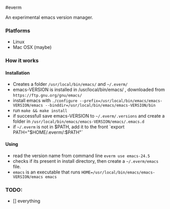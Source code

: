 #everm

An experimental emacs version manager.

### Platforms
- Linux
- Mac OSX (maybe)
 
### How it works

#### Installation
- Creates a folder `/usr/local/bin/emacs/` and `~/.everm/` 
- emacs-VERSION is installed in /usr/local/bin/emacs/ , downloaded from `https://ftp.gnu.org/gnu/emacs/`
- install emacs with `./configure --prefix=/usr/local/bin/emacs/emacs-VERSION/emacs --binddir=/usr/local/bin/emacs/emacs-VERSION/bin`
- run `make && make install`
- if successfull save emacs-VERSION to `~/.everm/.versions` and create a folder in `/usr/local/bin/emacs/emacs-VERSION/emacs/.emacs.d` 
- if `~/.everm` is not in $PATH, add it to the front `export PATH="$HOME/.everm/:$PATH"`

#### Using
- read the version name from command line `everm use emacs-24.5`
- checks if its present in install directory, then create a `~/.everm/emacs` file.
- `emacs` is an executable that runs `HOME=/usr/local/bin/emacs/emacs-VERSION/emacs emacs` 

### TODO:
- [] everything
